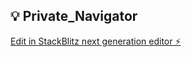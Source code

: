 ## :bulb: Private_Navigator

[Edit in StackBlitz next generation editor ⚡️](https://stackblitz.com/~/github.com/eslco/Previtor)